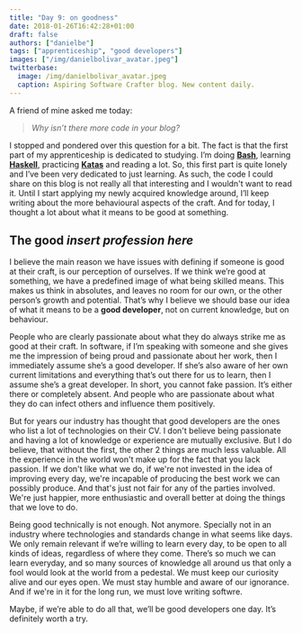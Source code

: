 ```yaml
---
title: "Day 9: on goodness"
date: 2018-01-26T16:42:28+01:00
draft: false
authors: ["danielbe"]
tags: ["apprenticeship", "good developers"]
images: ["/img/danielbolivar_avatar.jpeg"]
twitterbase: 
  image: /img/danielbolivar_avatar.jpeg
  caption: Aspiring Software Crafter blog. New content daily.
---
```


A friend of mine asked me today:

> _Why isn’t there more code in your blog?_

I stopped and pondered over this question for a bit. The fact is that the first part of my apprenticeship is dedicated to studying. I’m doing **[Bash](https://www.dabolivar.com/posts/day-6/)**,  learning **[Haskell](https://www.dabolivar.com/posts/day-2/)**, practicing **[Katas](https://www.dabolivar.com/posts/day-4/)** and reading a lot. So, this first part is quite lonely and I’ve been very dedicated to just learning. As such, the code I could share on this blog is not really all that interesting and I wouldn't want to read it. Until I start applying my newly acquired knowledge around, I’ll keep writing about the more behavioural aspects of the craft. And for today, I thought a lot about what it means to be good at something.

## The good _insert profession here_
I believe the main reason we have issues with defining if someone is good at their craft, is our perception of ourselves. If we think we’re good at something, we have a predefined image of what being skilled means. This makes us think in absolutes, and leaves no room for our own, or the other person’s growth and potential. That’s why I believe we should base our idea of what it means to be a **good developer**, not on current knowledge, but on behaviour.

People who are clearly passionate about what they do always strike me as good at their craft. In software, if I’m speaking with someone and she gives me the impression of being proud and passionate about her work, then I immediately assume she’s a good developer. If she’s also aware of her own current limitations and everything that’s out there for us to learn, then I assume she’s a great developer. In short, you cannot fake passion. It’s either there or completely absent. And people who are passionate about what they do can infect others and influence them positively.

But for years our industry has thought that good developers are the ones who list a lot of technologies on their CV. I don't believe being passionate and having a lot of knowledge or experience are mutually exclusive. But I do believe, that without the first, the other 2 things are much less valuable. All the experience in the world won't make up for the fact that you lack passion. If we don't like what we do, if we're not invested in the idea of improving every day, we're incapable of producing the best work we can possibly produce. And that's just not fair for any of the parties involved. We're just happier, more enthusiastic and overall better at doing the things that we love to do. 

Being good technically is not enough. Not anymore. Specially not in an industry where technologies and standards change in what seems like days. We only remain relevant if we’re willing to learn every day, to be open to all kinds of ideas, regardless of where they come. There’s so much we can learn everyday, and so many sources of knowledge all around us that only a fool would look at the world from a pedestal. We must keep our curiosity alive and our eyes open. We must stay humble and aware of our ignorance. And if we're in it for the long run, we must love writing softwre. 

Maybe, if we’re able to do all that, we’ll be good developers one day. It’s definitely worth a try.